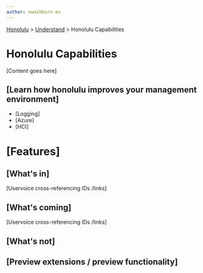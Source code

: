 ```yaml
---
author: nwashburn-ms
---
```


<a href="../overview.md">Honolulu</a> > <a href="../overview.md">Understand</a> > Honolulu Capabilities

# Honolulu Capabilities

[Content goes here]

## [Learn how honolulu improves your management environment]

- [Logging]
- [Azure]
- [HCI]


# [Features]

## [What's in]

[Uservoice cross-referencing IDs /links]

## [What's coming]

[Uservoice cross-referencing IDs /links]

## [What's not]

## [Preview extensions / preview functionality]